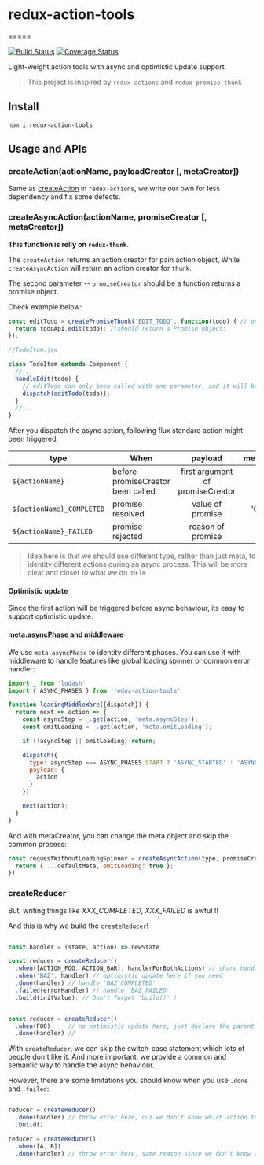 # redux-action-tools

=====

[![Build Status](https://travis-ci.org/kpaxqin/redux-action-tools.svg?branch=master)](https://travis-ci.org/kpaxqin/redux-action-tools)
[![Coverage Status](https://coveralls.io/repos/github/kpaxqin/redux-action-tools/badge.svg?branch=master)](https://coveralls.io/github/kpaxqin/redux-action-tools?branch=master)

Light-weight action tools with async and optimistic update support.

> This project is inspired by `redux-actions` and `redux-promise-thunk`

## Install
`npm i redux-action-tools`

## Usage and APIs

### createAction(actionName, payloadCreator [, metaCreator])

Same as [createAction](https://github.com/acdlite/redux-actions#createactiontype-payloadcreator--identity-metacreator) in `redux-actions`, we write our own for less dependency and fix some defects.

### createAsyncAction(actionName, promiseCreator [, metaCreator])

**This function is relly on `redux-thunk`**.

The `createAction` returns an action creator for pain action object, While `createAsyncAction` will return an action creator for `thunk`.

The second parameter -- `promiseCreator` should be a function returns a promise object.

Check example below:

```js
const editTodo = createPromiseThunk('EDIT_TODO', function(todo) { // only one argument here
  return todoApi.edit(todo); //should return a Promise object;
});

//TodoItem.jsx

class TodoItem extends Component {
  //...
  handleEdit(todo) {
    // editTodo can only been called with one parameter, and it will be passed to the promiseCreator
    dispatch(editTodo(todo));
  }
  //...
}
```

After you dispatch the async action, following flux standard action might been triggered:

|     type           | When         |  payload  | meta.asyncPhase    |
| --------           |  -----      | :----:    | :----:  |
| `${actionName}` | before promiseCreator been called | first argument of promiseCreator | 'START' |
| `${actionName}_COMPLETED` | promise resolved | value of promise | 'COMPLETED' |
| `${actionName}_FAILED` | promise rejected | reason of promise | 'FAILED' |


> Idea here is that we should use different type, rather than just meta, to identity different actions during an async process. This will be more clear and closer to what we do in`Elm`

#### Optimistic update

Since the first action will be triggered before async behaviour, its easy to support optimistic update.

#### meta.asyncPhase and middleware

We use `meta.asyncPhase` to identity different phases.
You can use it with middleware to handle features like global loading spinner or common error handler:

```js
import _ from 'lodash'
import { ASYNC_PHASES } from 'redux-action-tools'

function loadingMiddleWare({dispatch}) {
  return next => action => {
    const asyncStep = _.get(action, 'meta.asyncStep');
    const omitLoading = _.get(action, 'meta.omitLoading');

    if (!asyncStep || omitLoading) return;

    dispatch({
      type: asyncStep === ASYNC_PHASES.START ? 'ASYNC_STARTED' : 'ASYNC_ENDED',
      payload: {
        action
      }
    })

    next(action);
  }
}

```

And with metaCreator, you can change the meta object and skip the common process:

```js
const requestWithoutLoadingSpinner = createAsyncAction(type, promiseCreator, (payload, defaultMeta) => {
  return { ...defaultMeta, omitLoading: true };
})
```


### createReducer

But, writing things like *XXX_COMPLETED*, *XXX_FAILED* is awful !!

And this is why we build the `createReducer`!

 ```js

 const handler = (state, action) => newState

 const reducer = createReducer()
   .when([ACTION_FOO, ACTION_BAR], handlerForBothActions) // share handler for multi actions
   .when('BAZ', handler) // optimistic update here if you need
   .done(handler) // handle 'BAZ_COMPLETED'
   .failed(errorHandler) // handle 'BAZ_FAILED'
   .build(initValue); // Don't forget 'build()' !


 const reducer = createReducer()
   .when(FOO)     // no optimistic update here, just declare the parent action for .done & .failed
   .done(handler) //
 ```

With `createReducer`, we can skip the switch-case statement which lots of people don't like it.
And more important, we provide a common and semantic way to handle the async behaviour.

However, there are some limitations you should know when you use `.done` and `.failed`:

 ```js

 reducer = createReducer()
   .done(handler) // throw error here, cuz we don't know which action to handle
   .build()

 reducer = createReducer()
   .when([A, B])
   .done(handler) // throw error here, same reason since we don't know which one you mean

 ```


